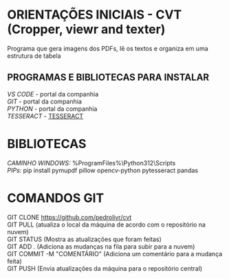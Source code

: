 # ORIENTAÇÕES INICIAIS - CVT (Cropper, viewr and texter)  
Programa que gera imagens dos PDFs, lê os textos e organiza em uma estrutura de tabela  
## PROGRAMAS E BIBLIOTECAS PARA INSTALAR
*VS CODE* - portal da companhia  
*GIT* - portal da companhia  
*PYTHON* - portal da companhia  
*TESSERACT* - [TESSERACT](https://github.com/UB-Mannheim/tesseract/wiki)  
# BIBLIOTECAS  
*CAMINHO WINDOWS:* %ProgramFiles%\Python312\Scripts  
*PIPs:* pip install pymupdf pillow opencv-python pytesseract pandas  
# COMANDOS GIT  
GIT CLONE https://github.com/pedrolivr/cvt  
GIT PULL (atualiza o local da máquina de acordo com o repositório na nuvem)  
GIT STATUS (Mostra as atualizações que foram feitas)  
GIT ADD . (Adiciona as mudanças na fila para subir para a nuvem)  
GIT COMMIT -M "COMENTÁRIO" (Adiciona um comentário para a mudança feita)  
GIT PUSH (Envia atualizações da máquina para o repositório central)  


